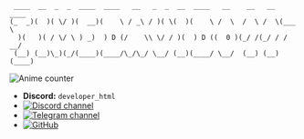 ```
 ____  __  _  _  ____  ____   __   _  _  __  ____   __    __   __  ____ 
(_  _)(  )( \/ )(  __)(    \ / _\ / )( \(  )(    \ /  \  /  \ /  \(___ \
  )(   )( / \/ \ ) _)  ) D (/    \\ \/ / )(  ) D ((  0 )(_/ /(_/ / / __/
 (__) (__)\_)(_/(____)(____/\_/\_/ \__/ (__)(____/ \__/  (__) (__)(____)
```

![Anime counter](https://koibito.qweme.dev/@TimeDavid0112?params=here%theme=chainsaw-man) 

- **Discord:** `developer_html`
- [![Discord channel](https://img.shields.io/badge/Discord%20channel-7289DA?style=for-the-badge&logo=discord&logoColor=white)](https://discord.gg/JNqKt8jSWx)
- [![Telegram channel](https://img.shields.io/badge/Telegram%20channel-2CA5E0?style=for-the-badge&logo=telegram&logoColor=white)](https://t.me/Super_Hacker_YT)
- [![GitHub](https://img.shields.io/badge/GitHub-100000?style=for-the-badge&logo=github&logoColor=white)](https://github.com/TimeDavid0112)

<!--
Доступные параметры

scale - от 0.5 до 10, по дефолту 2 ( скейлит картинку )
theme - тема, по дефолту chainsaw-man ( весь список тут - https://github.com/qweme32/koibito/blob/main/themes_ru.md )
length - длина строчки, по дефолту она равна длине числа просмотров. Пример: у вас 100 просмотров, а length стоит 6, получиться 000100

Вот ссылка для баннера, который будет считать просмотры не профиля, а репозитория
![Koibito](https://koibito.qweme.dev/@тут_ваш_ник_гитхаба/имя_вашего_репозитория?scale=2&theme=chainsaw-man&length=6)
-->

<!--
**TimeDavid0112/TimeDavid0112** is a ✨ _special_ ✨ repository because its `README.md` (this file) appears on your GitHub profile.

Here are some ideas to get you started:

- 🔭 I’m currently working on ...
- 🌱 I’m currently learning ...
- 👯 I’m looking to collaborate on ...
- 🤔 I’m looking for help with ...
- 💬 Ask me about ...
- 📫 How to reach me: ...
- 😄 Pronouns: ...
- ⚡ Fun fact: ...
-->
